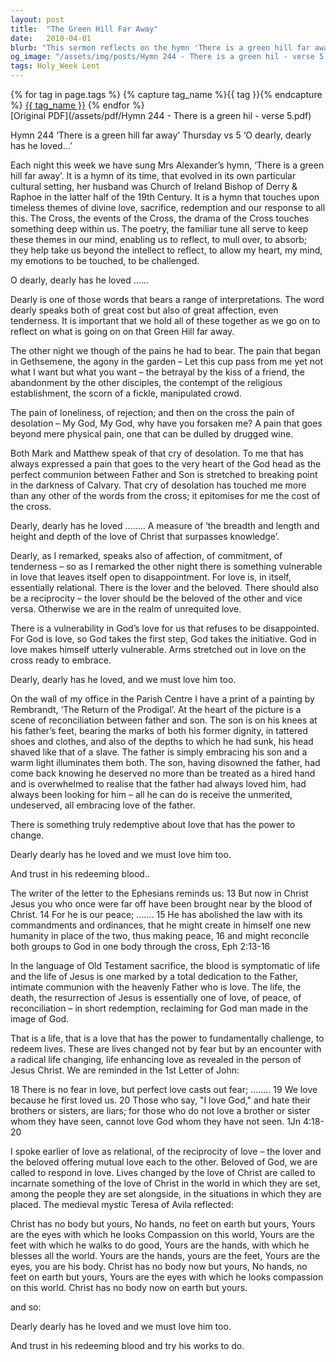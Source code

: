 ```yaml
---
layout: post
title:  "The Green Hill Far Away"
date:   2010-04-01
blurb: "This sermon reflects on the hymn 'There is a green hill far away' during Holy Week 2010. It explores the themes of divine love, sacrifice, redemption and our response to these. The sermon emphasizes the cost of Christ's love, the vulnerability in God's love for us, and the power of love to redeem and change lives."
og_image: "/assets/img/posts/Hymn 244 - There is a green hil - verse 5.png"
tags: Holy_Week Lent
---    
```

<div class="tag-pills">
  {% for tag in page.tags %}
    {% capture tag_name %}{{ tag }}{% endcapture %}
    <a href="{{ site.baseurl }}/tag/{{ tag_name }}" class="tag-pill">{{ tag_name }}</a>
  {% endfor %}
</div>
[Original PDF](/assets/pdf/Hymn 244 - There is a green hil - verse 5.pdf)

Hymn 244 ‘There is a green hill far away’
Thursday vs 5 ‘O dearly, dearly has he loved…’

Each night this week we have sung Mrs Alexander’s hymn, ‘There is a green hill far away’. It is a hymn of its time, that evolved in its own particular cultural setting, her husband was Church of Ireland Bishop of Derry & Raphoe in the latter half of the 19th Century. It is a hymn that touches upon timeless themes of divine love, sacrifice, redemption and our response to all this. The Cross, the events of the Cross, the drama of the Cross touches something deep within us. The poetry, the familiar tune all serve to keep these themes in our mind, enabling us to reflect, to mull over, to absorb; they help take us beyond the intellect to reflect, to allow my heart, my mind, my emotions to be touched, to be challenged.

O dearly, dearly has he loved ……

Dearly is one of those words that bears a range of interpretations. The word dearly speaks both of great cost but also of great affection, even tenderness. It is important that we hold all of these together as we go on to reflect on what is going on on that Green Hill far away.

The other night we though of the pains he had to bear. The pain that began in Gethsemene, the agony in the garden – Let this cup pass from me yet not what I want but what you want – the betrayal by the kiss of a friend, the abandonment by the other disciples, the contempt of the religious establishment, the scorn of a fickle, manipulated crowd.

The pain of loneliness, of rejection; and then on the cross the pain of desolation – My God, My God, why have you forsaken me? A pain that goes beyond mere physical pain, one that can be dulled by drugged wine.

Both Mark and Matthew speak of that cry of desolation. To me that has always expressed a pain that goes to the very heart of the God head as the perfect communion between Father and Son is stretched to breaking point in the darkness of Calvary. That cry of desolation has touched me more than any other of the words from the cross; it epitomises for me the cost of the cross.

Dearly, dearly has he loved …….. A measure of ‘the breadth and length and height and depth of the love of Christ that surpasses knowledge’.

Dearly, as I remarked, speaks also of affection, of commitment, of tenderness – so as I remarked the other night there is something vulnerable in love that leaves itself open to disappointment. For love is, in itself, essentially relational. There is the lover and the beloved. There should also be a reciprocity – the lover should be the beloved of the other and vice versa. Otherwise we are in the realm of unrequited love.

There is a vulnerability in God’s love for us that refuses to be disappointed. For God is love, so God takes the first step, God takes the initiative. God in love makes himself utterly vulnerable. Arms stretched out in love on the cross ready to embrace.

Dearly, dearly has he loved,
and we must love him too.

On the wall of my office in the Parish Centre I have a print of a painting by Rembrandt, ‘The Return of the Prodigal’. At the heart of the picture is a scene of reconciliation between father and son. The son is on his knees at his father’s feet, bearing the marks of both his former dignity, in tattered shoes and clothes, and also of the depths to which he had sunk, his head shaved like that of a slave. The father is simply embracing his son and a warm light illuminates them both. The son, having disowned the father, had come back knowing he deserved no more than be treated as a hired hand and is overwhelmed to realise that the father had always loved him, had always been looking for him – all he can do is receive the unmerited, undeserved, all embracing love of the father.

There is something truly redemptive about love that has the power to change.

Dearly dearly has he loved
and we must love him too.

And trust in his redeeming blood..

The writer of the letter to the Ephesians reminds us:
13 But now in Christ Jesus you who once were far off
have been brought near by the blood of Christ. 14 For he
is our peace; ……. 15 He has abolished the law with its
commandments and ordinances, that he might create in
himself one new humanity in place of the two, thus
making peace, 16 and might reconcile both groups to God
in one body through the cross, Eph 2:13-16

In the language of Old Testament sacrifice, the blood is symptomatic of life and the life of Jesus is one marked by a total dedication to the Father, intimate communion with the heavenly Father who is love. The life, the death, the resurrection of Jesus is essentially one of love, of peace, of reconciliation – in short redemption, reclaiming for God man made in the image of God.

That is a life, that is a love that has the power to fundamentally challenge, to redeem lives. These are lives changed not by fear but by an encounter with a radical life changing, life enhancing love as revealed in the person of Jesus Christ. We are reminded in the 1st Letter of John:

18 There is no fear in love, but perfect love casts out fear; ……..
19 We love because he first loved us. 20 Those who say, "I love
God," and hate their brothers or sisters, are liars; for those who
do not love a brother or sister whom they have seen, cannot
love God whom they have not seen. 1Jn 4:18-20

I spoke earlier of love as relational, of the reciprocity of love – the lover and the beloved offering mutual love each to the other. Beloved of God, we are called to respond in love. Lives changed by the love of Christ are called to incarnate something of the love of Christ in the world in which they are set, among the people they are set alongside, in the situations in which they are placed. The medieval mystic Teresa of Avila reflected:

Christ has no body but yours,
No hands, no feet on earth but yours,
Yours are the eyes with which he looks
Compassion on this world,
Yours are the feet with which he walks to do good,
Yours are the hands, with which he blesses all the world.
Yours are the hands, yours are the feet,
Yours are the eyes, you are his body.
Christ has no body now but yours,
No hands, no feet on earth but yours,
Yours are the eyes with which he looks
compassion on this world.
Christ has no body now on earth but yours.

and so:

Dearly dearly has he loved
and we must love him too.

And trust in his redeeming blood
and try his works to do.
